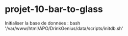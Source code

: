 # projet-10-bar-to-glass

Initialiser la base de données : bash '/var/www/html/APO/DrinkGenius/data/scripts/initdb.sh'
